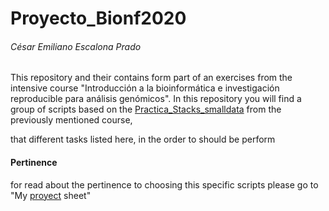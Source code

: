 # Proyecto_Bionf2020
###### César Emiliano Escalona Prado
This repository and their contains form part of an exercises from the intensive course "Introducción a la bioinformática e investigación reproducible para análisis genómicos". In this repository you will find a group of scripts based on the  [Practica_Stacks_smalldata](https://github.com/u-genoma/BioinfinvRepro/blob/master/Unidad8/GBS-RAD/Practica_Stacks_smalldata.md) from the previously mentioned course, 


that  different tasks listed here, in the order to should be perform




#### Pertinence 
for read about the pertinence to choosing this specific scripts please go to "My [proyect](https://github.com/CEEP10101991/Proyecto_Bionf2020/blob/master/About_my_Project.md) sheet"

